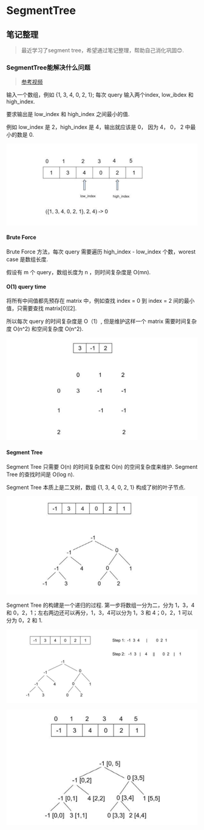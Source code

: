 # SegmentTree
## 笔记整理
>最近学习了segment tree，希望通过笔记整理，帮助自己消化巩固😊.

### SegmentTree能解决什么问题
> [参考视频](https://www.youtube.com/watch?v=ZBHKZF5w4YU)

输入一个数组，例如 {1, 3, 4, 0, 2, 1}; 每次 query 输入两个index, low_ibdex 和 high_index. 

要求输出是 low_index 和 high_index 之间最小的值.

例如 low_index 是 2，high_index 是 4，输出就应该是 0， 因为 4， 0， 2 中最小的数是 0.

![](https://raw.githubusercontent.com/goohy214/Personal-Exercise-/main/SegmentTree/img3.png)


#### Brute Force
Brute Force 方法，每次 query 需要遍历 high_index - low_index 个数，worest case 是数组长度.

假设有 m 个 query，数组长度为 n ，则时间复杂度是 O(mn).

#### O(1) query time
将所有中间值都先预存在 matrix 中，例如查找 index = 0 到 index = 2 间的最小值，只需要查找 matrix[0][2]. 

所以每次 query 的时间复杂度是 O（1）, 但是维护这样一个 matrix 需要时间复杂度 O(n^2) 和空间复杂度 O(n^2).

![](https://raw.githubusercontent.com/goohy214/Personal-Exercise-/main/SegmentTree/img1.png)

#### Segment Tree

Segment Tree 只需要 O(n) 的时间复杂度和 O(n) 的空间复杂度来维护. Segment Tree 的查找时间是 O(log n).

Segment Tree 本质上是二叉树，数组 {1, 3, 4, 0, 2, 1} 构成了树的叶子节点.

![](https://raw.githubusercontent.com/goohy214/Personal-Exercise-/main/SegmentTree/img2.png)

Segment Tree 的构建是一个递归的过程. 第一步将数组一分为二，分为 1，3，4 和 0，2，1；左右两边还可以再分，1，3，4可以分为 1，3 和 4；0，2，1 可以分为 0，2 和 1.

![](https://raw.githubusercontent.com/goohy214/Personal-Exercise-/main/SegmentTree/img4.png)

![](https://raw.githubusercontent.com/goohy214/Personal-Exercise-/main/SegmentTree/img5.png)
